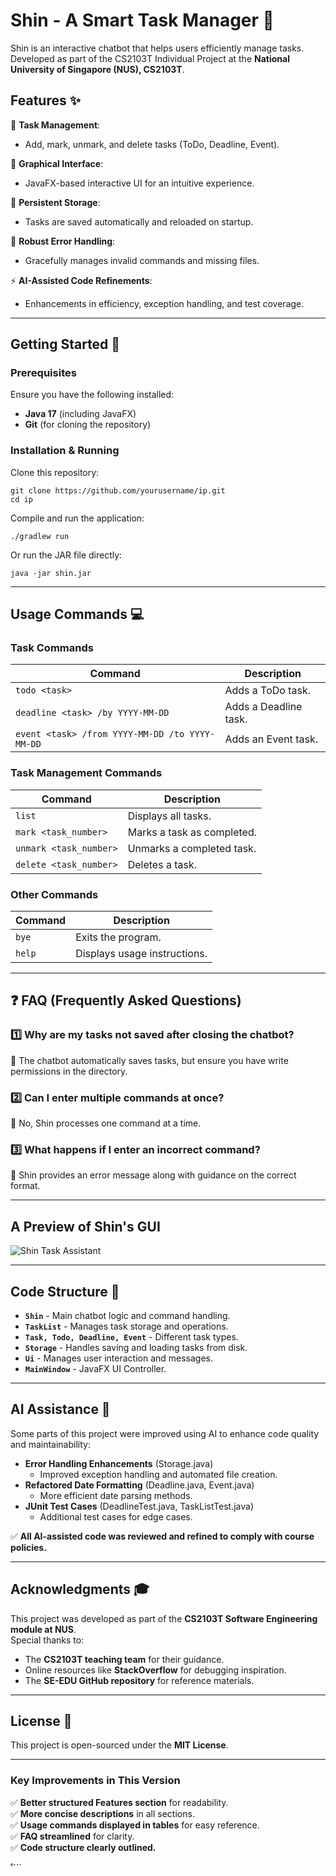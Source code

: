# Shin - A Smart Task Manager 📝

Shin is an interactive chatbot that helps users efficiently manage tasks.  
Developed as part of the CS2103T Individual Project at the **National University of Singapore (NUS), CS2103T**.

## Features ✨  

📝 **Task Management**:  
- Add, mark, unmark, and delete tasks (ToDo, Deadline, Event).  

🎨 **Graphical Interface**:  
- JavaFX-based interactive UI for an intuitive experience.  

💾 **Persistent Storage**:  
- Tasks are saved automatically and reloaded on startup.  

🚦 **Robust Error Handling**:  
- Gracefully manages invalid commands and missing files.  

⚡ **AI-Assisted Code Refinements**:  
- Enhancements in efficiency, exception handling, and test coverage.  

---

## Getting Started 🚀  

### **Prerequisites**  
Ensure you have the following installed:  
- **Java 17** (including JavaFX)  
- **Git** (for cloning the repository)  

### **Installation & Running**  
Clone this repository:  
```
git clone https://github.com/yourusername/ip.git
cd ip
```
Compile and run the application:  
```
./gradlew run
```
Or run the JAR file directly:  
```
java -jar shin.jar
```

---

## Usage Commands 💻  

### **Task Commands**  
| Command                        | Description                                      |
|---------------------------------|--------------------------------------------------|
| `todo <task>`                   | Adds a ToDo task.                               |
| `deadline <task> /by YYYY-MM-DD` | Adds a Deadline task.                          |
| `event <task> /from YYYY-MM-DD /to YYYY-MM-DD` | Adds an Event task. |

### **Task Management Commands**  
| Command                     | Description                                     |
|-----------------------------|-------------------------------------------------|
| `list`                      | Displays all tasks.                            |
| `mark <task_number>`        | Marks a task as completed.                     |
| `unmark <task_number>`      | Unmarks a completed task.                      |
| `delete <task_number>`      | Deletes a task.                                |

### **Other Commands**  
| Command       | Description                     |
|--------------|---------------------------------|
| `bye`       | Exits the program.              |
| `help`      | Displays usage instructions.    |

---

## ❓ FAQ (Frequently Asked Questions)  

### 1️⃣ **Why are my tasks not saved after closing the chatbot?**  
📌 The chatbot automatically saves tasks, but ensure you have write permissions in the directory.  

### 2️⃣ **Can I enter multiple commands at once?**  
🚫 No, Shin processes one command at a time.  

### 3️⃣ **What happens if I enter an incorrect command?**  
📌 Shin provides an error message along with guidance on the correct format.  

---

## **A Preview of Shin's GUI**  
![Shin Task Assistant](Ui.png)  

---

## Code Structure 📂  
- **`Shin`** - Main chatbot logic and command handling.  
- **`TaskList`** - Manages task storage and operations.  
- **`Task, Todo, Deadline, Event`** - Different task types.  
- **`Storage`** - Handles saving and loading tasks from disk.  
- **`Ui`** - Manages user interaction and messages.  
- **`MainWindow`** - JavaFX UI Controller.  

---

## AI Assistance 🤖  
Some parts of this project were improved using AI to enhance code quality and maintainability:  

- **Error Handling Enhancements** (Storage.java)  
  - Improved exception handling and automated file creation.  
- **Refactored Date Formatting** (Deadline.java, Event.java)  
  - More efficient date parsing methods.  
- **JUnit Test Cases** (DeadlineTest.java, TaskListTest.java)  
  - Additional test cases for edge cases.  

✅ **All AI-assisted code was reviewed and refined to comply with course policies.**  

---

## **Acknowledgments 🎓**  
This project was developed as part of the **CS2103T Software Engineering module at NUS**.  
Special thanks to:  
- The **CS2103T teaching team** for their guidance.  
- Online resources like **StackOverflow** for debugging inspiration.  
- The **SE-EDU GitHub repository** for reference materials.  

---

## **License 📜**  
This project is open-sourced under the **MIT License**.  

---

### **Key Improvements in This Version**
✅ **Better structured Features section** for readability.  
✅ **More concise descriptions** in all sections.  
✅ **Usage commands displayed in tables** for easy reference.  
✅ **FAQ streamlined** for clarity.  
✅ **Code structure clearly outlined.**  

˚```
